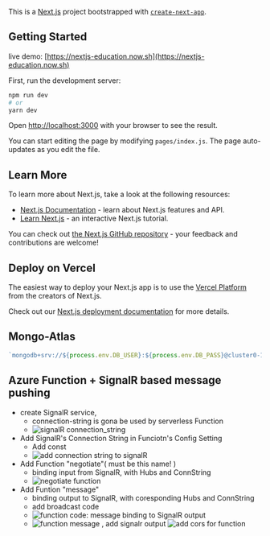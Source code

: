 This is a [Next.js](https://nextjs.org/) project bootstrapped with [`create-next-app`](https://github.com/zeit/next.js/tree/canary/packages/create-next-app).

## Getting Started

live demo: [https://nextjs-education.now.sh](https://nextjs-education.now.sh)

First, run the development server:

```bash
npm run dev
# or
yarn dev
```

Open [http://localhost:3000](http://localhost:3000) with your browser to see the result.

You can start editing the page by modifying `pages/index.js`. The page auto-updates as you edit the file.

## Learn More

To learn more about Next.js, take a look at the following resources:

- [Next.js Documentation](https://nextjs.org/docs) - learn about Next.js features and API.
- [Learn Next.js](https://nextjs.org/learn) - an interactive Next.js tutorial.

You can check out [the Next.js GitHub repository](https://github.com/zeit/next.js) - your feedback and contributions are welcome!

## Deploy on Vercel

The easiest way to deploy your Next.js app is to use the [Vercel Platform](https://vercel.com/import?utm_medium=default-template&filter=next.js&utm_source=create-next-app&utm_campaign=create-next-app-readme) from the creators of Next.js.

Check out our [Next.js deployment documentation](https://nextjs.org/docs/deployment) for more details.

## Mongo-Atlas

```Javascript
`mongodb+srv://${process.env.DB_USER}:${process.env.DB_PASS}@cluster0-1iam7.mongodb.net/${process.env.DB_NAME}?retryWrites=true&w=majority`
```

## Azure Function + SignalR based message pushing
* create SignalR service, 
  - connection-string is gona be used by serverless Function
  - ![signalR connection_string](https://user-images.githubusercontent.com/24782000/87732683-b3493880-c79b-11ea-9738-0e571c4324f2.png)
* Add SignalR's Connection String in Funciotn's Config Setting
  - Add const
  - ![add connection string to signalR](https://user-images.githubusercontent.com/24782000/87733175-0079da00-c79d-11ea-97ee-d430d1444518.png)
* Add Function "negotiate"( must be this name! )
  - binding input from SignalR, with Hubs and ConnString
  - ![negotiate function](https://user-images.githubusercontent.com/24782000/87733100-cc061e00-c79c-11ea-86bb-ad727be54902.png)
* Add Funtion "message"
  - binding output to SignalR, with coresponding Hubs and ConnString
  - add broadcast code
  - ![function code: message binding to SignalR output](https://user-images.githubusercontent.com/24782000/87733255-4b93ed00-c79d-11ea-8fa3-065243056bc3.png)
  - ![function message , add signalr output](https://user-images.githubusercontent.com/24782000/87734214-fc9b8700-c79f-11ea-858d-54014287c8ad.png)
![add cors for function](https://user-images.githubusercontent.com/24782000/87734386-7e8bb000-c7a0-11ea-9cc7-92bf71c845c0.png)
